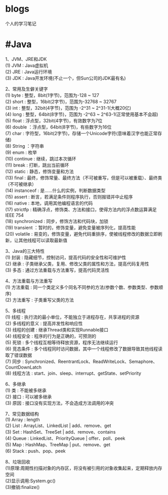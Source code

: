 # blogs  
个人的学习笔记  

#  #Java
1、JVM、JRE和JDK  
(1) JVM : Java虚拟机  
(2) JRE : Java运行环境  
(3) JDK : Java开发环境(不止一个，但Sun公司的JDK最有名)

2、常用及生僻关键字  
(1) byte : 整型，8bit(1字节)，范围为-128 ~ 127  
(2) short : 整型，16bit(2字节)，范围为-32768 ~ 32767  
(3) int : 整型，32bit(4字节)，范围为 -2^31 ~ 2^31-1(大概20亿)  
(4) long : 整型，64bit(8字节)，范围为 -2^63 ~ 2^63-1(正常使用基本不会超)  
(5) float : 浮点型，32bit(4字节)，有效数字为7位  
(6) double ：浮点型，64bit(8字节)，有些数字为16位  
(7) char : 字符型，16bit(2字节)，存储一个Unicode字符(意味着汉字也能正常存储)  
(8) String ：字符串  
(9) enum : 枚举  
(10) continue : 继续，跳过本次循环  
(11) break : 打断，跳出当前循环  
(12) static : 静态，修饰变量和方法  
(13) final : 最终，修饰常量、最终方法（不可被重写，但是可以被重载）、最终类（不可被继承）  
(14) instanceof : 是……什么的实例，判断数据类型  
(15) assert : 断言，若满足条件则程序执行，否则报错并中止程序  
(16) native : 本地，调用其他编程语言的代码  
(17) strictfp : 精确浮点，修饰类、方法和接口，使得方法内的浮点数运算满足 IEEE 754   
(18) synchronized : 同步，修饰方法和代码块，加锁  
(19) transient ：暂时的，修饰变量，避免变量被序列化，提高性能   
(20) volatile : 易变的，修饰变量，避免代码重排序，使被线程修改的数据立即刷新，让其他线程可以读取最新值

3、Java的三大特性  
(1) 封装 : 隐藏细节，控制访问，提高代码的安全性和可维护性  
(2) 继承 : 子类继承父类，复用、修改父类的属性和方法，提高代码复用性  
(3) 多态 : 通过方法重载与方法重写，提高代码灵活性  

4、方法重载与方法重写  
(1) 方法重载 : 同一个类定义多个同名不同参的方法(参数个数、参数类型、参数顺序)  
(2) 方法重写 : 子类重写父类的方法

5、多线程  
(1) 线程 : 执行流的最小单位，不能独立于进程存在，共享进程的资源  
(2) 多线程的意义 : 提高并发性和响应性  
(3) 线程的创建 : 继承Thread类和实现Runnable接口  
(4) 线程安全 : 程序的行为是正确的，可预测的  
(5) 死锁 : 多个线程互相等待释放资源，程序无法继续运行  
(6) 竞态条件 : 多个线程同时访问数据，其中一个线程修改了数据导致其他线程读取了错误数据  
(7) 同步 : Synchronized、ReentrantLock、ReadWriteLock、Semaphore、CountDownLatch  
(8) 线程方法 : start、join、sleep、interrupt、getState、setPriority

6、多继承  
(1) 类 : 不能被多继承  
(2) 接口 : 可以被多继承  
(3) 原因 : 接口没有实现方法，不会造成方法调用的冲突

7、常见数据结构  
(1) Array : length  
(2) List : ArrayList、LinkedList | add、remove、get  
(3) Set : HashSet、TreeSet | add、remove、contains  
(4) Queue : LinkedList、PriorityQueue | offer、poll、peek  
(5) Map : HashMap、TreeMap | put、remove、get  
(6) Stack : push、pop、peek

8、垃圾回收  
(1)原理:周期性扫描对象的内存区，将没有被引用的对象收集起来，定期释放内存空间  
(2)显示调用:System.gc()  
(3)撤销:finalize()  

